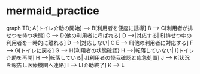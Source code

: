 # mermaid_practice

graph TD;
  A[トイレ介助の開始] --> B[利用者を便座に誘導]
  B --> C[利用者が排せつを待つ状態]
  C --> D{他の利用者に呼ばれる}
  D -->|対応する| E[排せつ中の利用者を一時的に離れる]
  D -->|対応しない| C
  E --> F[他の利用者に対応する]
  F --> G[トイレに戻る]
  G --> H{利用者の状態確認}
  H -->|転落していない| I[トイレ介助を再開]
  H -->|転落している| J[利用者の怪我確認と応急処置]
  J --> K[状況を報告し医療機関へ連絡]
  I --> L[介助終了]
  K --> L
